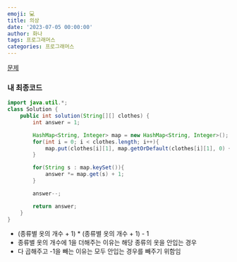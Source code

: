 ```yaml
---
emoji: 💻
title: 의상
date: '2023-07-05 00:00:00'
author: 화나
tags: 프로그래머스
categories: 프로그래머스
---
```


[문제](https://school.programmers.co.kr/learn/courses/30/lessons/42578)

### 내 최종코드

```java
import java.util.*;
class Solution {
    public int solution(String[][] clothes) {
        int answer = 1;

        HashMap<String, Integer> map = new HashMap<String, Integer>();
        for(int i = 0; i < clothes.length; i++){
            map.put(clothes[i][1], map.getOrDefault(clothes[i][1], 0) + 1);
        }

        for(String s : map.keySet()){
            answer *= map.get(s) + 1;
        }

        answer--;

        return answer;
    }
}
```

- (종류별 옷의 개수 + 1) \* (종류별 옷의 개수 + 1) - 1
- 종류별 옷의 개수에 1을 더해주는 이유는 해당 종류의 옷을 안입는 경우
- 다 곱해주고 -1을 빼는 이유는 모두 안입는 경우를 빼주기 위함임

```toc

```
